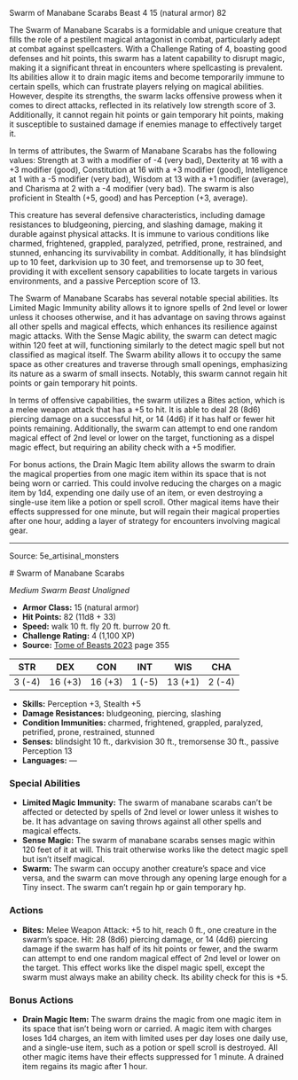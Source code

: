 <MonsterName/>Swarm of Manabane Scarabs</MonsterName>
<CreatureType/>Beast</CreatureType>
<CR/>4</CR>
<AC/>15 (natural armor)</AC>
<HP/>82</HP>
<summary>The Swarm of Manabane Scarabs is a formidable and unique creature that fills the role of a pestilent magical antagonist in combat, particularly adept at combat against spellcasters. With a Challenge Rating of 4, boasting good defenses and hit points, this swarm has a latent capability to disrupt magic, making it a significant threat in encounters where spellcasting is prevalent. Its abilities allow it to drain magic items and become temporarily immune to certain spells, which can frustrate players relying on magical abilities. However, despite its strengths, the swarm lacks offensive prowess when it comes to direct attacks, reflected in its relatively low strength score of 3. Additionally, it cannot regain hit points or gain temporary hit points, making it susceptible to sustained damage if enemies manage to effectively target it.</summary>

<detail>

In terms of attributes, the Swarm of Manabane Scarabs has the following values: Strength at 3 with a modifier of -4 (very bad), Dexterity at 16 with a +3 modifier (good), Constitution at 16 with a +3 modifier (good), Intelligence at 1 with a -5 modifier (very bad), Wisdom at 13 with a +1 modifier (average), and Charisma at 2 with a -4 modifier (very bad). The swarm is also proficient in Stealth (+5, good) and has Perception (+3, average).

This creature has several defensive characteristics, including damage resistances to bludgeoning, piercing, and slashing damage, making it durable against physical attacks. It is immune to various conditions like charmed, frightened, grappled, paralyzed, petrified, prone, restrained, and stunned, enhancing its survivability in combat. Additionally, it has blindsight up to 10 feet, darkvision up to 30 feet, and tremorsense up to 30 feet, providing it with excellent sensory capabilities to locate targets in various environments, and a passive Perception score of 13.

The Swarm of Manabane Scarabs has several notable special abilities. Its Limited Magic Immunity ability allows it to ignore spells of 2nd level or lower unless it chooses otherwise, and it has advantage on saving throws against all other spells and magical effects, which enhances its resilience against magic attacks. With the Sense Magic ability, the swarm can detect magic within 120 feet at will, functioning similarly to the detect magic spell but not classified as magical itself. The Swarm ability allows it to occupy the same space as other creatures and traverse through small openings, emphasizing its nature as a swarm of small insects. Notably, this swarm cannot regain hit points or gain temporary hit points.

In terms of offensive capabilities, the swarm utilizes a Bites action, which is a melee weapon attack that has a +5 to hit. It is able to deal 28 (8d6) piercing damage on a successful hit, or 14 (4d6) if it has half or fewer hit points remaining. Additionally, the swarm can attempt to end one random magical effect of 2nd level or lower on the target, functioning as a dispel magic effect, but requiring an ability check with a +5 modifier.

For bonus actions, the Drain Magic Item ability allows the swarm to drain the magical properties from one magic item within its space that is not being worn or carried. This could involve reducing the charges on a magic item by 1d4, expending one daily use of an item, or even destroying a single-use item like a potion or spell scroll. Other magical items have their effects suppressed for one minute, but will regain their magical properties after one hour, adding a layer of strategy for encounters involving magical gear.</detail>



---

Source: 5e_artisinal_monsters

<statblock>
# Swarm of Manabane Scarabs

*Medium* *Swarm* *Beast* *Unaligned*

- **Armor Class:** 15 (natural armor)
- **Hit Points:** 82 (11d8 + 33)
- **Speed:** walk 10 ft. fly 20 ft. burrow 20 ft.
- **Challenge Rating:** 4 (1,100 XP)
- **Source:** [Tome of Beasts 2023](https://koboldpress.com/kpstore/product/tome-of-beasts-1-2023-edition/) page 355

| STR | DEX | CON | INT | WIS | CHA |
| --- | --- | --- | --- | --- | --- |
| 3 (-4) | 16 (+3) | 16 (+3) | 1 (-5) | 13 (+1) | 2 (-4) |

- **Skills:** Perception +3, Stealth +5
- **Damage Resistances:** bludgeoning, piercing, slashing
- **Condition Immunities:** charmed, frightened, grappled, paralyzed, petrified, prone, restrained, stunned
- **Senses:** blindsight 10 ft., darkvision 30 ft., tremorsense 30 ft., passive Perception 13
- **Languages:** —

### Special Abilities

- **Limited Magic Immunity:** The swarm of manabane scarabs can’t be affected or detected by spells of 2nd level or lower unless it wishes to be. It has advantage on saving throws against all other spells and magical effects.
- **Sense Magic:** The swarm of manabane scarabs senses magic within 120 feet of it at will. This trait otherwise works like the detect magic spell but isn’t itself magical.
- **Swarm:** The swarm can occupy another creature’s space and vice versa, and the swarm can move through any opening large enough for a Tiny insect. The swarm can’t regain hp or gain temporary hp.

### Actions

- **Bites:** Melee Weapon Attack: +5 to hit, reach 0 ft., one creature in the swarm’s space. Hit: 28 (8d6) piercing damage, or 14 (4d6) piercing damage if the swarm has half of its hit points or fewer, and the swarm can attempt to end one random magical effect of 2nd level or lower on the target. This effect works like the dispel magic spell, except the swarm must always make an ability check. Its ability check for this is +5.

### Bonus Actions

- **Drain Magic Item:** The swarm drains the magic from one magic item in its space that isn’t being worn or carried. A magic item with charges loses 1d4 charges, an item with limited uses per day loses one daily use, and a single-use item, such as a potion or spell scroll is destroyed. All other magic items have their effects suppressed for 1 minute. A drained item regains its magic after 1 hour.
</statblock>



